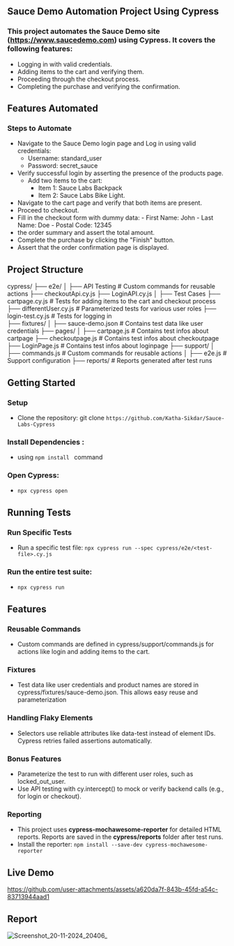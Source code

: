 ## Sauce Demo Automation Project Using Cypress
### This project automates the Sauce Demo site (https://www.saucedemo.com) using Cypress. It covers the following features:

  - Logging in with valid credentials.
  - Adding items to the cart and verifying them.
  - Proceeding through the checkout process.
  - Completing the purchase and verifying the confirmation.
    
## Features Automated
### Steps to Automate
- Navigate to the Sauce Demo login page and Log in using valid credentials:
  - Username: standard_user
  - Password: secret_sauce
- Verify successful login by asserting the presence of the products page.
  - Add two items to the cart:
      - Item 1: Sauce Labs Backpack
      - Item 2: Sauce Labs Bike Light.
- Navigate to the cart page and verify that both items are present.
- Proceed to checkout.
- Fill in the checkout form with dummy data:
      - First Name: John
      - Last Name: Doe
      - Postal Code: 12345
-  the order summary and assert the total amount.
- Complete the purchase by clicking the "Finish" button.
- Assert that the order confirmation page is displayed.

## Project Structure 

cypress/
├── e2e/
│   ├── API Testing             # Custom commands for reusable actions
        ├── checkoutApi.cy.js
        ├── LoginAPI.cy.js
│   ├── Test Cases
        ├── cartpage.cy.js       # Tests for adding items to the cart and checkout process
        ├── differentUser.cy.js  # Parameterized tests for various user roles
        ├── login-test.cy.js     # Tests for logging in       
├── fixtures/
│   ├── sauce-demo.json           # Contains test data like user credentials
├── pages/
│   ├── cartpage.js             # Contains test infos about cartpage
    ├── checkoutpage.js         # Contains test infos about checkoutpage
    ├── LoginPage.js            # Contains test infos about loginpage
├── support/
│   ├── commands.js             # Custom commands for reusable actions
│   ├── e2e.js                  # Support configuration
├── reports/                    # Reports generated after test runs






## Getting Started 
### Setup
  - Clone the repository: git clone ``` https://github.com/Katha-Sikdar/Sauce-Labs-Cypress ```
### Install Dependencies : 
  - using ```npm install ``` command
### Open Cypress:
 - ``` npx cypress open ```
   
## Running Tests
### Run Specific Tests 
  - Run a specific test file: ``` npx cypress run --spec cypress/e2e/<test-file>.cy.js ```

### Run the entire test suite: 
  - ``` npx cypress run ```

## Features 
### Reusable Commands
  - Custom commands are defined in cypress/support/commands.js for actions like login and adding items to the cart.
### Fixtures 
  - Test data like user credentials and product names are stored in cypress/fixtures/sauce-demo.json. This allows easy reuse and parameterization
### Handling Flaky Elements
  - Selectors use reliable attributes like data-test instead of element IDs. Cypress retries failed assertions automatically.

### Bonus Features
  - Parameterize the test to run with different user roles, such as locked_out_user.
  - Use API testing with cy.intercept() to mock or verify backend calls (e.g., for
    login or checkout).
    
### Reporting
  - This project uses **cypress-mochawesome-reporter** for detailed HTML reports. Reports are saved in the **cypress/reports** folder after test runs.
  - Install the reporter: ``` npm install --save-dev cypress-mochawesome-reporter ```

## Live Demo

https://github.com/user-attachments/assets/a620da7f-843b-45fd-a54c-83713944aad1


## Report 
 
![Screenshot_20-11-2024_20406_](https://github.com/user-attachments/assets/3e9c2ad1-0a36-4450-9497-58006abfe241)




